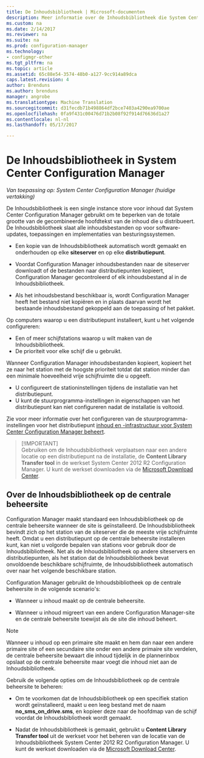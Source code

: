 ```yaml
---
title: De Inhoudsbibliotheek | Microsoft-documenten
description: Meer informatie over de Inhoudsbibliotheek die System Center Configuration Manager gebruikt om te beperken van de totale grootte van gedistribueerde inhoud.
ms.custom: na
ms.date: 2/14/2017
ms.reviewer: na
ms.suite: na
ms.prod: configuration-manager
ms.technology:
- configmgr-other
ms.tgt_pltfrm: na
ms.topic: article
ms.assetid: 65c88e54-3574-48b0-a127-9cc914a89dca
caps.latest.revision: 4
author: Brenduns
ms.author: brenduns
manager: angrobe
ms.translationtype: Machine Translation
ms.sourcegitcommit: d31fecdb71b498864df2bce7403a4290ea9700ae
ms.openlocfilehash: 0fa9f431c00476d71b2b08f92f914d76636d1a27
ms.contentlocale: nl-nl
ms.lasthandoff: 05/17/2017

---
```

# <a name="the-content-library-in-system-center-configuration-manager"></a>De Inhoudsbibliotheek in System Center Configuration Manager

*Van toepassing op: System Center Configuration Manager (huidige vertakking)*

De Inhoudsbibliotheek is een single instance store voor inhoud dat System Center Configuration Manager gebruikt om te beperken van de totale grootte van de gecombineerde hoofdtekst van de inhoud die u distribueert. De Inhoudsbibliotheek slaat alle inhoudsbestanden op voor software-updates, toepassingen en implementaties van besturingssystemen.

 - Een kopie van de Inhoudsbibliotheek automatisch wordt gemaakt en onderhouden op elke **siteserver** en op elke **distributiepunt**.

 - Voordat Configuration Manager inhoudsbestanden naar de siteserver downloadt of de bestanden naar distributiepunten kopieert, Configuration Manager gecontroleerd of elk inhoudsbestand al in de Inhoudsbibliotheek.
 - Als het inhoudsbestand beschikbaar is, wordt Configuration Manager heeft het bestand niet kopiëren en in plaats daarvan wordt het bestaande inhoudsbestand gekoppeld aan de toepassing of het pakket.

Op computers waarop u een distributiepunt installeert, kunt u het volgende configureren:

- Een of meer schijfstations waarop u wilt maken van de Inhoudsbibliotheek.
- De prioriteit voor elke schijf die u gebruikt.

Wanneer Configuration Manager inhoudsbestanden kopieert, kopieert het ze naar het station met de hoogste prioriteit totdat dat station minder dan een minimale hoeveelheid vrije schijfruimte die u opgeeft.
- U configureert de stationinstellingen tijdens de installatie van het distributiepunt.
- U kunt de stuurprogramma-instellingen in eigenschappen van het distributiepunt kan niet configureren nadat de installatie is voltooid.


Zie voor meer informatie over het configureren van de stuurprogramma-instellingen voor het distributiepunt [inhoud en -infrastructuur voor System Center Configuration Manager beheert](../../../core/servers/deploy/configure/manage-content-and-content-infrastructure.md).  


>  [!IMPORTANT]  
>  Gebruiken om de Inhoudsbibliotheek verplaatsen naar een andere locatie op een distributiepunt na de installatie, de **Content Library Transfer tool** in de werkset System Center 2012 R2 Configuration Manager. U kunt de werkset downloaden via de [Microsoft Download Center](http://go.microsoft.com/fwlink/?LinkId=279566).  

## <a name="about-the-content-library-on-the-central-administration-site"></a>Over de Inhoudsbibliotheek op de centrale beheersite  
 Configuration Manager maakt standaard een Inhoudsbibliotheek op de centrale beheersite wanneer de site is geïnstalleerd. De Inhoudsbibliotheek bevindt zich op het station van de siteserver die de meeste vrije schijfruimte heeft. Omdat u een distributiepunt op de centrale beheersite installeren kunt, kan niet u volgorde bepalen van stations voor gebruik door de Inhoudsbibliotheek. Net als de Inhoudsbibliotheek op andere siteservers en distributiepunten, als het station dat de Inhoudsbibliotheek bevat onvoldoende beschikbare schijfruimte, de Inhoudsbibliotheek automatisch over naar het volgende beschikbare station.  

 Configuration Manager gebruikt de Inhoudsbibliotheek op de centrale beheersite in de volgende scenario's:  

-   Wanneer u inhoud maakt op de centrale beheersite.  

-   Wanneer u inhoud migreert van een andere Configuration Manager-site en de centrale beheersite toewijst als de site die inhoud beheert.  

> [!NOTE]  
>  Wanneer u inhoud op een primaire site maakt en hem dan naar een andere primaire site of een secundaire site onder een andere primaire site verdelen, de centrale beheersite bewaart die inhoud tijdelijk in de plannerinbox opslaat op de centrale beheersite maar voegt die inhoud niet aan de Inhoudsbibliotheek.  

 Gebruik de volgende opties om de Inhoudsbibliotheek op de centrale beheersite te beheren:  

-   Om te voorkomen dat de Inhoudsbibliotheek op een specifiek station wordt geïnstalleerd, maakt u een leeg bestand met de naam **no_sms_on_drive.sms**, en kopieer deze naar de hoofdmap van de schijf voordat de Inhoudsbibliotheek wordt gemaakt.  

-   Nadat de Inhoudsbibliotheek is gemaakt, gebruikt u **Content Library Transfer tool** uit de werkset voor het beheren van de locatie van de Inhoudsbibliotheek System Center 2012 R2 Configuration Manager. U kunt de werkset downloaden via de [Microsoft Download Center](http://go.microsoft.com/fwlink/?LinkId=279566).  

